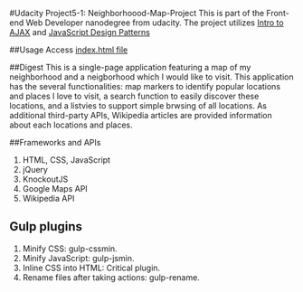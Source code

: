 #Udacity Project5-1: Neighborhoood-Map-Project
This is part of the Front-end Web Developer nanodegree from udacity. The project utilizes <a href="https://www.udacity.com/course/viewer#!/c-ud110-nd">Intro to AJAX</a> and <a href="https://www.udacity.com/course/viewer#!/c-ud989-nd">JavaScript Design Patterns</a>

##Usage
Access <a href="http://durian1-monkey.github.io/Neighborhoood-Map-Project/">index.html file</a>

##Digest
This is a single-page application featuring a map of my neighborhood and a neigborhood which I would like to visit. This application has the several functionalities: map markers to identify popular locations and places I love to visit, a search function to easily discover these locations, and a listvies to support simple brwsing of all locations. As additional third-party APIs, Wikipedia articles are provided information about each locations and places. 

##Frameworks and APIs
1. HTML, CSS, JavaScript
1. jQuery
1. KnockoutJS
1. Google Maps API
1. Wikipedia API

## Gulp plugins
1. Minify CSS: gulp-cssmin.
1. Minify JavaScript: gulp-jsmin.
1. Inline CSS into HTML: Critical plugin.
1. Rename files after taking actions: gulp-rename.